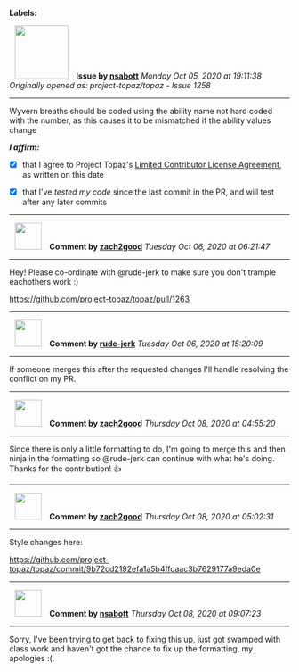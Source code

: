 **Labels:**



<a href="https://github.com/nsabott"><img src="https://avatars0.githubusercontent.com/u/25453121?v=4" width="96" height="96" hspace="10"></img></a> **Issue by [nsabott](https://github.com/nsabott)**
_Monday Oct 05, 2020 at 19:11:38_
_Originally opened as: project-topaz/topaz - Issue 1258_

----

Wyvern breaths should be coded using the ability name not hard coded with the number, as this causes it to be mismatched if the ability values change

<!-- place 'x' mark between square [] brackets to affirm: -->
**_I affirm:_**
- [x] that I agree to Project Topaz's [Limited Contributor License Agreement](http://project-topaz.com/blob/release/CONTRIBUTOR_AGREEMENT.md), as written on this date
- [x] that I've _tested my code_ since the last commit in the PR, and will test after any later commits




----
<a href="https://github.com/zach2good"><img src="https://avatars3.githubusercontent.com/u/1389729?v=4" width="48" height="48" hspace="10"></img></a> **Comment by [zach2good](https://github.com/zach2good)**
_Tuesday Oct 06, 2020 at 06:21:47_

----

Hey! Please co-ordinate with @rude-jerk to make sure you don't trample eachothers work :)
https://github.com/project-topaz/topaz/pull/1263


----
<a href="https://github.com/rude-jerk"><img src="https://avatars0.githubusercontent.com/u/9592857?v=4" width="48" height="48" hspace="10"></img></a> **Comment by [rude-jerk](https://github.com/rude-jerk)**
_Tuesday Oct 06, 2020 at 15:20:09_

----

If someone merges this after the requested changes I'll handle resolving the conflict on my PR. 


----
<a href="https://github.com/zach2good"><img src="https://avatars3.githubusercontent.com/u/1389729?v=4" width="48" height="48" hspace="10"></img></a> **Comment by [zach2good](https://github.com/zach2good)**
_Thursday Oct 08, 2020 at 04:55:20_

----

Since there is only a little formatting to do, I'm going to merge this and then ninja in the formatting so @rude-jerk can continue with what he's doing. Thanks for the contribution! 👍 


----
<a href="https://github.com/zach2good"><img src="https://avatars3.githubusercontent.com/u/1389729?v=4" width="48" height="48" hspace="10"></img></a> **Comment by [zach2good](https://github.com/zach2good)**
_Thursday Oct 08, 2020 at 05:02:31_

----

Style changes here:
https://github.com/project-topaz/topaz/commit/9b72cd2192efa1a5b4ffcaac3b7629177a9eda0e


----
<a href="https://github.com/nsabott"><img src="https://avatars0.githubusercontent.com/u/25453121?v=4" width="48" height="48" hspace="10"></img></a> **Comment by [nsabott](https://github.com/nsabott)**
_Thursday Oct 08, 2020 at 09:07:23_

----

Sorry, I've been trying to get back to fixing this up, just got swamped with class work and haven't got the chance to fix up the formatting, my apologies :(.
